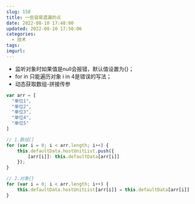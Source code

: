```yaml
---
slug: 158
title: 一些容易遗漏的点
date: 2022-08-10 17:48:00
updated: 2022-08-10 17:50:06
categories: 
  - 技术
tags: 
imgurl: 
---
```



 - 监听对象时如果值是null会报错，默认值设置为{}； 
 - for in 只能遍历对象 i in 4是错误的写法；
 - 动态获取数组-拼接传参

```js
var arr = [
  "单位1",
  "单位2",
  "单位3",
  "单位4",
  "单位5"
]
```

```js
// 1.数组[]
for (var i = 0; i < arr.length; i++) {
	this.defaultData.hostUnitList.push({
		[arr[i]]: this.defaultData[arr[i]]
	});
}
```


```js
// 2.对象{}
for (var i = 0; i < arr.length; i++) {
	this.defaultData.hostUnitList[arr[i]] = this.defaultData[arr[i]]
}
```